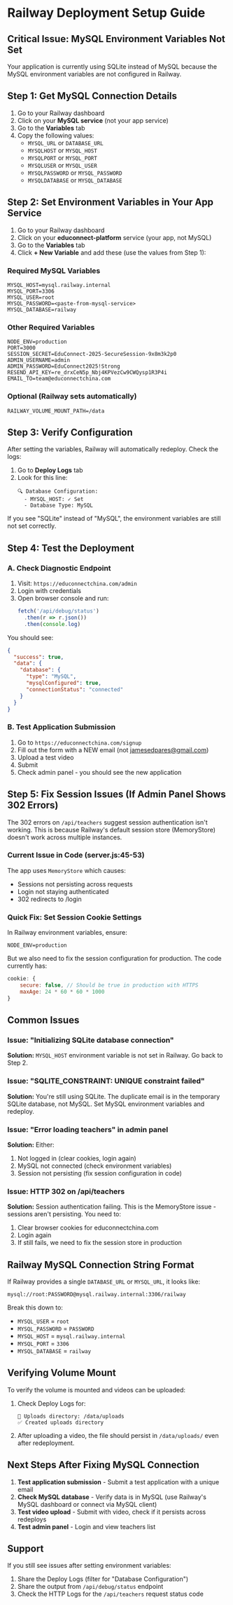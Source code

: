 # Railway Deployment Setup Guide

## Critical Issue: MySQL Environment Variables Not Set

Your application is currently using SQLite instead of MySQL because the MySQL environment variables are not configured in Railway.

## Step 1: Get MySQL Connection Details

1. Go to your Railway dashboard
2. Click on your **MySQL service** (not your app service)
3. Go to the **Variables** tab
4. Copy the following values:
   - `MYSQL_URL` or `DATABASE_URL`
   - `MYSQLHOST` or `MYSQL_HOST`
   - `MYSQLPORT` or `MYSQL_PORT`
   - `MYSQLUSER` or `MYSQL_USER`
   - `MYSQLPASSWORD` or `MYSQL_PASSWORD`
   - `MYSQLDATABASE` or `MYSQL_DATABASE`

## Step 2: Set Environment Variables in Your App Service

1. Go to your Railway dashboard
2. Click on your **educonnect-platform** service (your app, not MySQL)
3. Go to the **Variables** tab
4. Click **+ New Variable** and add these (use the values from Step 1):

### Required MySQL Variables

```
MYSQL_HOST=mysql.railway.internal
MYSQL_PORT=3306
MYSQL_USER=root
MYSQL_PASSWORD=<paste-from-mysql-service>
MYSQL_DATABASE=railway
```

### Other Required Variables

```
NODE_ENV=production
PORT=3000
SESSION_SECRET=EduConnect-2025-SecureSession-9x8m3k2p0
ADMIN_USERNAME=admin
ADMIN_PASSWORD=EduConnect2025!Strong
RESEND_API_KEY=re_drxCeN5p_Nbj4KPVezCw9CWQysp1R3P4i
EMAIL_TO=team@educonnectchina.com
```

### Optional (Railway sets automatically)

```
RAILWAY_VOLUME_MOUNT_PATH=/data
```

## Step 3: Verify Configuration

After setting the variables, Railway will automatically redeploy. Check the logs:

1. Go to **Deploy Logs** tab
2. Look for this line:
   ```
   🔍 Database Configuration:
     - MYSQL_HOST: ✓ Set
     - Database Type: MySQL
   ```

If you see "SQLite" instead of "MySQL", the environment variables are still not set correctly.

## Step 4: Test the Deployment

### A. Check Diagnostic Endpoint

1. Visit: `https://educonnectchina.com/admin`
2. Login with credentials
3. Open browser console and run:
   ```javascript
   fetch('/api/debug/status')
     .then(r => r.json())
     .then(console.log)
   ```

You should see:
```json
{
  "success": true,
  "data": {
    "database": {
      "type": "MySQL",
      "mysqlConfigured": true,
      "connectionStatus": "connected"
    }
  }
}
```

### B. Test Application Submission

1. Go to `https://educonnectchina.com/signup`
2. Fill out the form with a NEW email (not jamesedpares@gmail.com)
3. Upload a test video
4. Submit
5. Check admin panel - you should see the new application

## Step 5: Fix Session Issues (If Admin Panel Shows 302 Errors)

The 302 errors on `/api/teachers` suggest session authentication isn't working. This is because Railway's default session store (MemoryStore) doesn't work across multiple instances.

### Current Issue in Code (server.js:45-53)

The app uses `MemoryStore` which causes:
- Sessions not persisting across requests
- Login not staying authenticated
- 302 redirects to /login

### Quick Fix: Set Session Cookie Settings

In Railway environment variables, ensure:

```
NODE_ENV=production
```

But we also need to fix the session configuration for production. The code currently has:

```javascript
cookie: {
    secure: false, // Should be true in production with HTTPS
    maxAge: 24 * 60 * 60 * 1000
}
```

## Common Issues

### Issue: "Initializing SQLite database connection"
**Solution:** `MYSQL_HOST` environment variable is not set in Railway. Go back to Step 2.

### Issue: "SQLITE_CONSTRAINT: UNIQUE constraint failed"
**Solution:** You're still using SQLite. The duplicate email is in the temporary SQLite database, not MySQL. Set MySQL environment variables and redeploy.

### Issue: "Error loading teachers" in admin panel
**Solution:** Either:
1. Not logged in (clear cookies, login again)
2. MySQL not connected (check environment variables)
3. Session not persisting (fix session configuration in code)

### Issue: HTTP 302 on /api/teachers
**Solution:** Session authentication failing. This is the MemoryStore issue - sessions aren't persisting. You need to:
1. Clear browser cookies for educonnectchina.com
2. Login again
3. If still fails, we need to fix the session store in production

## Railway MySQL Connection String Format

If Railway provides a single `DATABASE_URL` or `MYSQL_URL`, it looks like:

```
mysql://root:PASSWORD@mysql.railway.internal:3306/railway
```

Break this down to:
- `MYSQL_USER` = `root`
- `MYSQL_PASSWORD` = `PASSWORD`
- `MYSQL_HOST` = `mysql.railway.internal`
- `MYSQL_PORT` = `3306`
- `MYSQL_DATABASE` = `railway`

## Verifying Volume Mount

To verify the volume is mounted and videos can be uploaded:

1. Check Deploy Logs for:
   ```
   📁 Uploads directory: /data/uploads
   ✅ Created uploads directory
   ```

2. After uploading a video, the file should persist in `/data/uploads/` even after redeployment.

## Next Steps After Fixing MySQL Connection

1. **Test application submission** - Submit a test application with a unique email
2. **Check MySQL database** - Verify data is in MySQL (use Railway's MySQL dashboard or connect via MySQL client)
3. **Test video upload** - Submit with video, check if it persists across redeploys
4. **Test admin panel** - Login and view teachers list

## Support

If you still see issues after setting environment variables:
1. Share the Deploy Logs (filter for "Database Configuration")
2. Share the output from `/api/debug/status` endpoint
3. Check the HTTP Logs for the `/api/teachers` request status code
